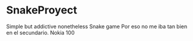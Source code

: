 # SnakeProyect
Simple but addictive nonetheless Snake game
Por eso no me iba tan bien en el secundario. Nokia 100
